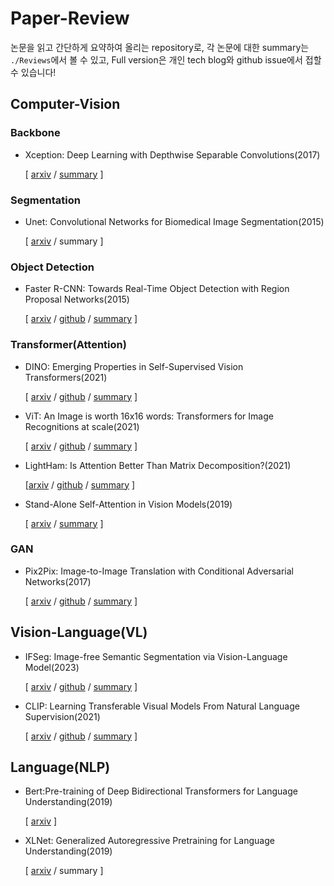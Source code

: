 # Paper-Review
논문을 읽고 간단하게 요약하여 올리는 repository로, 각 논문에 대한 summary는 `./Reviews`에서 볼 수 있고, Full version은 개인 tech blog와 github issue에서 접할 수 있습니다!

## Computer-Vision
### Backbone
- Xception: Deep Learning with Depthwise Separable Convolutions(2017)

  [ [arxiv](https://arxiv.org/abs/1610.02357) / [summary](https://github.com/Saerom-Park/Paper-Review/blob/master/Reviews/22.03.28%20Xception%3A%20Deep%20Learning%20with%20Depthwise%20Separable%20Convolutions.md) ]

### Segmentation
- Unet: Convolutional Networks for Biomedical Image Segmentation(2015)

  [ [arxiv](https://arxiv.org/abs/1505.04597) / summary ]

### Object Detection
- Faster R-CNN: Towards Real-Time Object Detection with Region Proposal Networks(2015)

  [ [arxiv](https://arxiv.org/abs/1506.01497) / [github](https://github.com/rbgirshick/py-faster-rcnn) / [summary](https://github.com/Saerom-Park/Paper-Review/blob/master/Reviews/22.03.28%20Faster%20R-CNN%3A%20Towards%20Real-Time%20Object%20Detection%20with%20Region%20Proposal%20Networks.md) ]

### Transformer(Attention)
- DINO: Emerging Properties in Self-Supervised Vision Transformers(2021)

  [ [arxiv](https://arxiv.org/abs/2104.14294) / [github](https://github.com/facebookresearch/dino) / [summary](https://github.com/Saerom-Park/Paper-Review/blob/master/Reviews/22.08.18%20Emerging%20Properties%20in%20Self-Supervised%20Vision%20Transformers.md) ]
  
- ViT: An Image is worth 16x16 words: Transformers for Image Recognitions at scale(2021)

  [ [arxiv](https://arxiv.org/abs/2010.11929) / [github](https://github.com/lucidrains/vit-pytorch) / [summary](https://github.com/Saerom-Park/Paper-Review/blob/master/Reviews/22.08.11%20ViT%3A%20An%20Image%20is%20worth%2016x16%20words%3A%20Transformers%20for%20Image%20Recognitions%20at%20scale.md) ]
  
- LightHam: Is Attention Better Than Matrix Decomposition?(2021)

  [[arxiv](https://openreview.net/forum?id=1FvkSpWosOl) / [github](https://github.com/Gsunshine/Enjoy-Hamburger) / [summary](https://github.com/Saerom-Park/Paper-Review/blob/master/Reviews/23.04.19%20Is%20Attention%20Better%20Than%20Matrix%20Decomposition%3F.md) ]

- Stand-Alone Self-Attention in Vision Models(2019)

  [ [arxiv](https://arxiv.org/abs/1906.05909) / [summary](https://github.com/Saerom-Park/Paper-Review/blob/master/Reviews/22.10.20%20Stand-Alone%20Self-Attention%20in%20Vision%20Models.md) ]

### GAN
- Pix2Pix: Image-to-Image Translation with Conditional Adversarial Networks(2017)

  [ [arxiv](https://arxiv.org/abs/1611.07004) / [github](https://github.com/phillipi/pix2pix) / [summary](https://github.com/Saerom-Park/Paper-Review/blob/master/Reviews/23.07.17%20Image-to-Image%20Translation%20with%20Conditional%20Adversarial%20Networks.md) ]

## Vision-Language(VL)
- IFSeg: Image-free Semantic Segmentation via Vision-Language Model(2023)

  [ [arxiv](https://arxiv.org/abs/2303.14396) / [github](https://github.com/alinlab/ifseg) / [summary](https://github.com/Saerom-Park/Paper-Review/blob/master/Reviews/23.07.28%20IFSeg%3A%20Image-Free%20Semantic%20Segmentation%20via%20Vision-Language%20Model.md) ]
  
- CLIP: Learning Transferable Visual Models From Natural Language Supervision(2021)

  [ [arxiv](https://arxiv.org/abs/2103.00020) / [github](https://github.com/openai/CLIP) / [summary](https://github.com/Saerom-Park/Paper-Review/blob/master/Reviews/23.07.08%20Learning%20Transferable%20Visual%20Models%20From%20Natural%20Language%20Supervision.md) ]


## Language(NLP)
- Bert:Pre-training of Deep Bidirectional Transformers for Language Understanding(2019)

  [ [arxiv](https://arxiv.org/abs/1810.04805) ]
  
- XLNet: Generalized Autoregressive Pretraining for Language Understanding(2019)

  [ [arxiv](https://arxiv.org/abs/1906.08237) / summary ]

